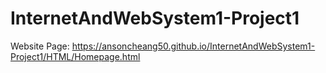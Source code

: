 # InternetAndWebSystem1-Project1
Website Page: https://ansoncheang50.github.io/InternetAndWebSystem1-Project1/HTML/Homepage.html
